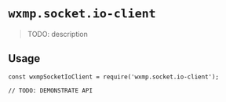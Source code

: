 # `wxmp.socket.io-client`

> TODO: description

## Usage

```
const wxmpSocketIoClient = require('wxmp.socket.io-client');

// TODO: DEMONSTRATE API
```

